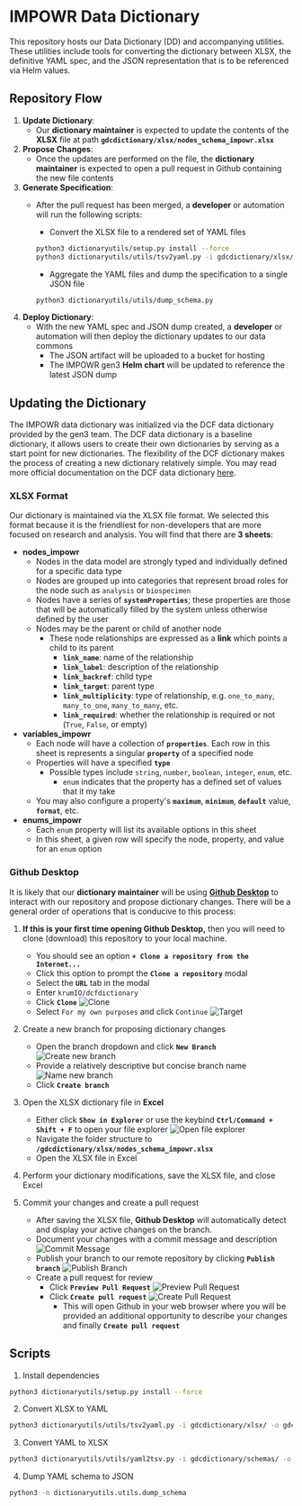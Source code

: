 # IMPOWR Data Dictionary

This repository hosts our Data Dictionary (DD) and accompanying utilities.  These utilities include tools for converting the dictionary between XLSX, the definitive YAML spec, and the JSON representation that is to be referenced via Helm values.

## Repository Flow

1. **Update Dictionary**:
    - Our **dictionary maintainer** is expected to update the contents of the **XLSX** file at path **`gdcdictionary/xlsx/nodes_schema_impowr.xlsx`**
2. **Propose Changes**:
    - Once the updates are performed on the file, the **dictionary maintainer** is expected to open a pull request in Github containing the new file contents
3. **Generate Specification**:
    - After the pull request has been merged, a **developer** or automation will run the following scripts:
        - Convert the XLSX file to a rendered set of YAML files
        ```bash
        python3 dictionaryutils/setup.py install --force
        python3 dictionaryutils/utils/tsv2yaml.py -i gdcdictionary/xlsx/ -o gdcdictionary/schemas/ -e xlsx
        ```

        - Aggregate the YAML files and dump the specification to a single JSON file
        ```bash
        python3 dictionaryutils/utils/dump_schema.py
        ```
4. **Deploy Dictionary**:
    - With the new YAML spec and JSON dump created, a **developer** or automation will then deploy the dictionary updates to our data commons
        - The JSON artifact will be uploaded to a bucket for hosting
        - The IMPOWR gen3 **Helm chart** will be updated to reference the latest JSON dump

## Updating the Dictionary

The IMPOWR data dictionary was initialized via the DCF data dictionary provided by the gen3 team.  The DCF data dictionary is a baseline dictionary, it allows users to create their own dictionaries by serving as a start point for new dictionaries. The
flexibility of the DCF dictionary makes the process of creating a new dictionary relatively simple.  You may read more official documentation on the DCF data dictionary [here](https://github.com/uc-cdis/dcfdictionary).

### XLSX Format

Our dictionary is maintained via the XLSX file format.  We selected this format because it is the friendliest for non-developers that are more focused on research and analysis.  You will find that there are **3 sheets**:
- **nodes_impowr**
    - Nodes in the data model are strongly typed and individually defined for a specific data type
    - Nodes are grouped up into categories that represent broad roles for the node such as `analysis` or `biospecimen`
    - Nodes have a series of **`systemProperties`**; these properties are those that will be automatically filled by the system unless otherwise defined by the user
    - Nodes may be the parent or child of another node
        - These node relationships are expressed as a **link** which points a child to its parent
            - **`link_name`**:  name of the relationship
            - **`link_label`**:  description of the relationship
            - **`link_backref`**:  child type
            - **`link_target`**:  parent type
            - **`link_multiplicity`**:  type of relationship, e.g. `one_to_many`, `many_to_one`, `many_to_many`, etc.
            - **`link_required`**:  whether the relationship is required or not (`True`, `False`, or empty)
- **variables_impowr**
    - Each node will have a collection of **`properties`**.  Each row in this sheet is represents a singular **`property`** of a specified node
    - Properties will have a specified **`type`**
        - Possible types include `string`, `number`, `boolean`, `integer`, `enum`, etc.
            - `enum` indicates that the property has a defined set of values that it my take
    - You may also configure a property's **`maximum`**, **`minimum`**, **`default`** value, **`format`**, etc.
- **enums_impowr**
    - Each `enum` property will list its available options in this sheet
    - In this sheet, a given row will specify the node, property, and value for an `enum` option

### Github Desktop

It is likely that our **dictionary maintainer** will be using [**Github Desktop**](https://desktop.github.com/) to interact with our repository and propose dictionary changes.  There will be a general order of operations that is conducive to this process:

1. **If this is your first time opening Github Desktop,** then you will need to clone (download) this repository to your local machine.
    - You should see an option **`+ Clone a repository from the Internet...`**
    - Click this option to prompt the **`Clone a repository`** modal
    - Select the **`URL`** tab in the modal
    - Enter `krumIO/dcfdictionary`
    - Click **`Clone`**
    ![Clone](assets/clone_repo_from_url.png)
    - Select `For my own purposes` and click `Continue`
    ![Target](assets/target_krumio_repo.png)

2. Create a new branch for proposing dictionary changes
    - Open the branch dropdown and click **`New Branch`**
    ![Create new branch](assets/create_new_branch.png)
    - Provide a relatively descriptive but concise branch name
    ![Name new branch](assets/name_new_branch.png)
    - Click **`Create branch`**

3. Open the XLSX dictionary file in **Excel**
    - Either click **`Show in Explorer`** or use the keybind **`Ctrl/Command + Shift + F`** to open your file explorer
    ![Open file explorer](assets/show_in_explorer.png)
    - Navigate the folder structure to **`/gdcdictionary/xlsx/nodes_schema_impowr.xlsx`**
    - Open the XLSX file in Excel

4. Perform your dictionary modifications, save the XLSX file, and close Excel

5. Commit your changes and create a pull request
    - After saving the XLSX file, **Github Desktop** will automatically detect and display your active changes on the branch.
    - Document your changes with a commit message and description
    ![Commit Message](assets/provide_commit_message.png)
    - Publish your branch to our remote repository by clicking **`Publish branch`**
    ![Publish Branch](assets/publish_branch.png)
    - Create a pull request for review
        - Click **`Preview Pull Request`**
        ![Preview Pull Request](assets/preview_pull_request.png)
        - Click **`Create pull request`**
        ![Create Pull Request](assets/create_pull_request.png)
            - This will open Github in your web browser where you will be provided an additional opportunity to describe your changes and finally **`Create pull request`**

## Scripts

1. Install dependencies
```bash
python3 dictionaryutils/setup.py install --force
```

2. Convert XLSX to YAML
```bash
python3 dictionaryutils/utils/tsv2yaml.py -i gdcdictionary/xlsx/ -o gdcdictionary/schemas/ -e xlsx
```

3. Convert YAML to XLSX
```bash
python3 dictionaryutils/utils/yaml2tsv.py -i gdcdictionary/schemas/ -o gdcdictionary/xlsx/ -e xlsx -d impowr
```

4. Dump YAML schema to JSON
```bash
python3 -m dictionaryutils.utils.dump_schema
```
